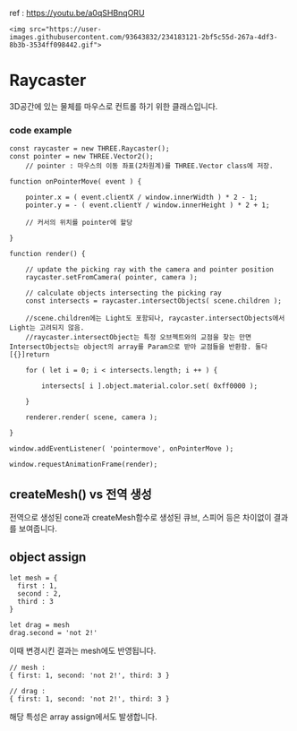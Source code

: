 ref : https://youtu.be/a0qSHBnqORU


```
<img src="https://user-images.githubusercontent.com/93643832/234183121-2bf5c55d-267a-4df3-8b3b-3534ff098442.gif">
```

# Raycaster
3D공간에 있는 물체를 마우스로 컨트롤 하기 위한 클래스입니다.

### code example
```
const raycaster = new THREE.Raycaster();
const pointer = new THREE.Vector2();
    // pointer : 마우스의 이동 좌표(2차원계)를 THREE.Vector class에 저장.

function onPointerMove( event ) {

	pointer.x = ( event.clientX / window.innerWidth ) * 2 - 1;
	pointer.y = - ( event.clientY / window.innerHeight ) * 2 + 1;

    // 커서의 위치를 pointer에 할당

}

function render() {

	// update the picking ray with the camera and pointer position
	raycaster.setFromCamera( pointer, camera );

	// calculate objects intersecting the picking ray
	const intersects = raycaster.intersectObjects( scene.children );

    //scene.children에는 Light도 포함되나, raycaster.intersectObjects에서 Light는 고려되지 않음.
    //raycaster.intersectObject는 특정 오브젝트와의 교점을 찾는 만면 IntersectObjects는 object의 array를 Param으로 받아 교점들을 반환함. 둘다 [{}]return

	for ( let i = 0; i < intersects.length; i ++ ) {

		intersects[ i ].object.material.color.set( 0xff0000 );

	}

	renderer.render( scene, camera );

}

window.addEventListener( 'pointermove', onPointerMove );

window.requestAnimationFrame(render);
```

## createMesh() vs 전역 생성
전역으로 생성된 cone과 createMesh함수로 생성된 큐브, 스피어 등은 차이없이 결과를 보여줍니다.

## object assign

```
let mesh = {
  first : 1,
  second : 2,
  third : 3
}

let drag = mesh
drag.second = 'not 2!'

```

이때 변경시킨 결과는 mesh에도 반영됩니다.

```
// mesh : 
{ first: 1, second: 'not 2!', third: 3 }

// drag : 
{ first: 1, second: 'not 2!', third: 3 }
```

해당 특성은 array assign에서도 발생합니다.
